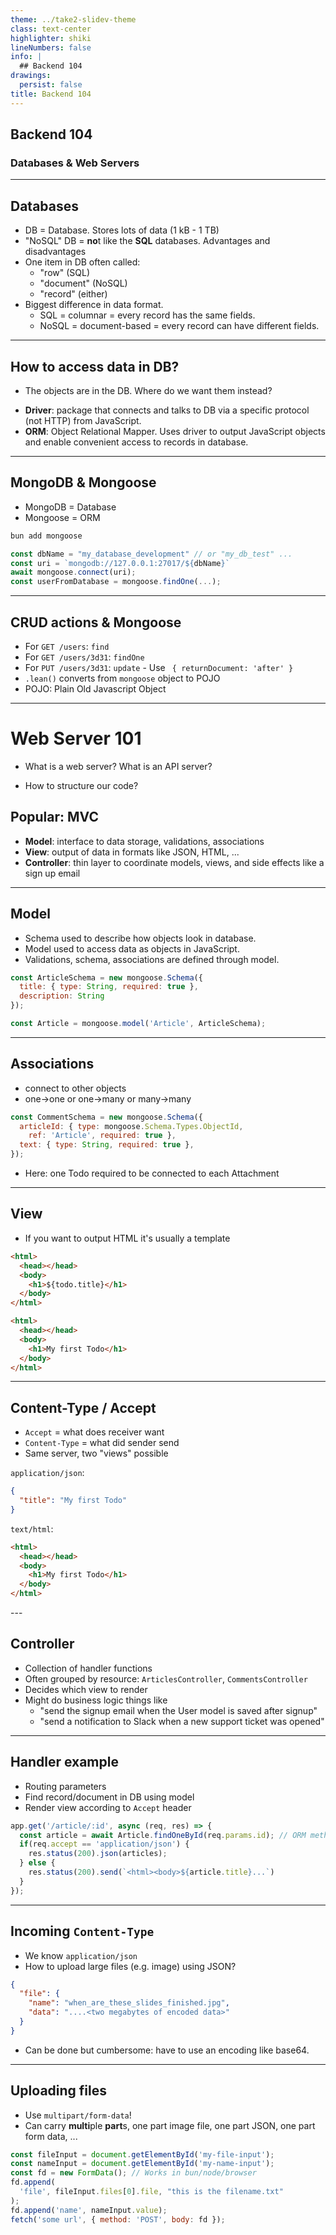 ```yaml
---
theme: ../take2-slidev-theme
class: text-center
highlighter: shiki
lineNumbers: false
info: |
  ## Backend 104
drawings:
  persist: false
title: Backend 104
---
```


## Backend 104

### Databases & Web Servers

---

## Databases

- DB = Database. Stores lots of data (1 kB - 1 TB)
- "NoSQL" DB = **no**t like the **SQL** databases. Advantages and disadvantages
- One item in DB often called:
  - "row" (SQL)
  - "document" (NoSQL)
  - "record" (either)
- Biggest difference in data format.
  - SQL = columnar = every record has the same fields.
  - NoSQL = document-based = every record can have different fields.

---

## How to access data in DB?

- The objects are in the DB. Where do we want them instead?

<v-click>

- **Driver**: package that connects and talks to DB via a specific protocol (not HTTP) from JavaScript.
- **ORM**: Object Relational Mapper. Uses driver to output JavaScript objects and enable
  convenient access to records in database.
</v-click>

---

## MongoDB & Mongoose

- MongoDB = Database
- Mongoose = ORM

```sh
bun add mongoose
```

```js
const dbName = "my_database_development" // or "my_db_test" ...
const uri = `mongodb://127.0.0.1:27017/${dbName}`
await mongoose.connect(uri);
const userFromDatabase = mongoose.findOne(...);
```

---

## CRUD actions & Mongoose

- For `GET /users`: `find`
- For `GET /users/3d31`: `findOne`
- For `PUT /users/3d31`: `update` - Use ` { returnDocument: 'after' }`
- `.lean()` converts from `mongoose` object to POJO
- POJO: Plain Old Javascript Object

---

# Web Server 101

- What is a web server? What is an API server?
<!-- Is a web server and an API server the same thing? Why? Why not? -->

<v-click>

- How to structure our code?

## Popular: MVC

- **Model**: interface to data storage, validations, associations
- **View**: output of data in formats like JSON, HTML, ...
- **Controller**: thin layer to coordinate models, views, and side effects like a sign up email
</v-click>

---

## Model

- Schema used to describe how objects look in database.
- Model used to access data as objects in JavaScript.
- Validations, schema, associations are defined through model.

```js
const ArticleSchema = new mongoose.Schema({
  title: { type: String, required: true },
  description: String
});

const Article = mongoose.model('Article', ArticleSchema);
```

<!-- spot the validation. Name other validations, e.g. more than 3 characters.
Must contain uppercase letter.
Must be an email
-->

---

## Associations

- connect to other objects
- one&rarr;one or one&rarr;many or many&rarr;many

```js
const CommentSchema = new mongoose.Schema({
  articleId: { type: mongoose.Schema.Types.ObjectId,
    ref: 'Article', required: true },
  text: { type: String, required: true },
});
```

- Here: one Todo required to be connected to each Attachment

---

## View

- If you want to output HTML it's usually a template

<div class="grid grid-cols-2 gap-4">

```html
<html>
  <head></head>
  <body>
    <h1>${todo.title}</h1>
  </body>
</html>
```

```html
<html>
  <head></head>
  <body>
    <h1>My first Todo</h1>
  </body>
</html>
```
</div>

---

## Content-Type / Accept

- `Accept` = what does receiver want
- `Content-Type` = what did sender send
- Same server, two "views" possible

<div class="grid grid-cols-2 gap-4">

<div>

`application/json`:

```json
{
  "title": "My first Todo"
}
```
</div>

<div>

`text/html`:

```html
<html>
  <head></head>
  <body>
    <h1>My first Todo</h1>
  </body>
</html>
```
</div>
</div>
---

## Controller

- Collection of handler functions
- Often grouped by resource: `ArticlesController`, `CommentsController`
- Decides which view to render
- Might do business logic things like
  - "send the signup email when the User model is saved after signup"
  - "send a notification to Slack when a new support ticket was opened"

---

## Handler example

- Routing parameters
- Find record/document in DB using model
- Render view according to `Accept` header

```js {*|1|2|3-9}{lines: true}
app.get('/article/:id', async (req, res) => {
  const article = await Article.findOneById(req.params.id); // ORM method
  if(req.accept == 'application/json') {
    res.status(200).json(articles);
  } else {
    res.status(200).send(`<html><body>${article.title}...`)
  }
});
```

---

## Incoming `Content-Type`

- We know `application/json`
- How to upload large files (e.g. image) using JSON?
```json
{
  "file": {
    "name": "when_are_these_slides_finished.jpg",
    "data": "....<two megabytes of encoded data>"
  }
}
```

- Can be done but cumbersome: have to use an encoding like base64.

<!-- Why do we have to encode data?? (to avoid illegal characters like a ") -->
---

## Uploading files

- Use `multipart/form-data`!
- Can carry **multi**ple **part**s, one part image file, one part JSON,
  one part form data, ...

```js
const fileInput = document.getElementById('my-file-input');
const nameInput = document.getElementById('my-name-input');
const fd = new FormData(); // Works in bun/node/browser
fd.append(
  'file', fileInput.files[0].file, "this is the filename.txt"
);
fd.append('name', nameInput.value);
fetch('some url', { method: 'POST', body: fd });
```
